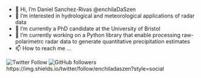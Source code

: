 - 👋 Hi, I’m Daniel Sanchez-Rivas @enchilaDaSzen
- 👀 I’m interested in hydrological and meteorological applications of radar data
- 🌱 I’m currently a PhD candidate at the University of Bristol
- 💞️ I’m currently working on a Python library that enable processing raw-polarimetrc radar data to generate quantitative precipitation estimates
- 📫 How to reach me ...


<!---
enchilaDaSzen/enchilaDaSzen is a ✨ special ✨ repository because its `README.md` (this file) appears on your GitHub profile.
You can click the Preview link to take a look at your changes.
--->
<img alt="Twitter Follow" src="https://img.shields.io/twitter/follow/enchiladaszen?style=social">
<img alt="GitHub followers" src="https://img.shields.io/github/followers/enchiladaszen?style=social">
https://img.shields.io/twitter/follow/enchiladaszen?style=social
